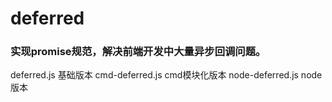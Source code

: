 # deferred
### 实现promise规范，解决前端开发中大量异步回调问题。
 deferred.js  基础版本
 cmd-deferred.js  cmd模块化版本
 node-deferred.js  node版本